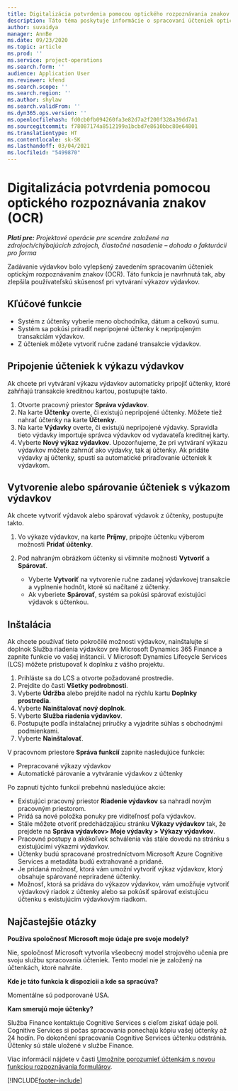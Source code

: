 ```yaml
---
title: Digitalizácia potvrdenia pomocou optického rozpoznávania znakov (OCR)
description: Táto téma poskytuje informácie o spracovaní účteniek optickým rozpoznávaním znakov (OCR).
author: suvaidya
manager: AnnBe
ms.date: 09/23/2020
ms.topic: article
ms.prod: ''
ms.service: project-operations
ms.search.form: ''
audience: Application User
ms.reviewer: kfend
ms.search.scope: ''
ms.search.region: ''
ms.author: shylaw
ms.search.validFrom: ''
ms.dyn365.ops.version: ''
ms.openlocfilehash: fd0cb0fb094260fa3e82d7a2f200f328a39dd7a1
ms.sourcegitcommit: f78087174a8512199a1bcbd7e8610bbc80e64801
ms.translationtype: HT
ms.contentlocale: sk-SK
ms.lasthandoff: 03/04/2021
ms.locfileid: "5499870"
---
```

# <a name="capture-a-receipt-using-ocr"></a>Digitalizácia potvrdenia pomocou optického rozpoznávania znakov (OCR)

_**Platí pre:** Projektové operácie pre scenáre založené na zdrojoch/chýbajúcich zdrojoch, čiastočné nasadenie – dohoda o fakturácii pro forma_

Zadávanie výdavkov bolo vylepšený zavedením spracovaním účteniek optickým rozpoznávaním znakov (OCR). Táto funkcia je navrhnutá tak, aby zlepšila používateľskú skúsenosť pri vytváraní výkazov výdavkov.

## <a name="key-features"></a>Kľúčové funkcie

- Systém z účtenky vyberie meno obchodníka, dátum a celkovú sumu.
- Systém sa pokúsi priradiť nepripojené účtenky k nepripojeným transakciám výdavkov.
- Z účteniek môžete vytvoriť ručne zadané transakcie výdavkov.

## <a name="attach-receipts-to-an-expense-report"></a>Pripojenie účteniek k výkazu výdavkov

Ak chcete pri vytváraní výkazu výdavkov automaticky pripojiť účtenky, ktoré zahŕňajú transakcie kreditnou kartou, postupujte takto.

  1. Otvorte pracovný priestor **Správa výdavkov**.
  2. Na karte **Účtenky** overte, či existujú nepripojené účtenky. Môžete tiež nahrať účtenky na karte **Účtenky**.
  3. Na karte **Výdavky** overte, či existujú nepripojené výdavky. Spravidla tieto výdavky importuje správca výdavkov od vydavateľa kreditnej karty.
  4. Vyberte **Nový výkaz výdavkov**. Upozorňujeme, že pri vytváraní výkazu výdavkov môžete zahrnúť ako výdavky, tak aj účtenky. Ak pridáte výdavky aj účtenky, spustí sa automatické priraďovanie účteniek k výdavkom.

## <a name="create-or-match-receipts-to-an-expense-report"></a>Vytvorenie alebo spárovanie účteniek s výkazom výdavkov
Ak chcete vytvoriť výdavok alebo spárovať výdavok z účtenky, postupujte takto.

  1. Vo výkaze výdavkov, na karte **Príjmy**, pripojte účtenku výberom možnosti **Pridať účtenky**.
  2. Pod nahraným obrázkom účtenky si všimnite možnosti **Vytvoriť** a **Spárovať**.

      - Vyberte **Vytvoriť** na vytvorenie ručne zadanej výdavkovej transakcie a vyplnenie hodnôt, ktoré sú načítané z účtenky.
      - Ak vyberiete **Spárovať**, systém sa pokúsi spárovať existujúci výdavok s účtenkou.

## <a name="installation"></a>Inštalácia

Ak chcete používať tieto pokročilé možnosti výdavkov, nainštalujte si doplnok Služba riadenia výdavkov pre Microsoft Dynamics 365 Finance a zapnite funkcie vo vašej inštancii. V Microsoft Dynamics Lifecycle Services (LCS) môžete pristupovať k doplnku z vášho projektu.

1. Prihláste sa do LCS a otvorte požadované prostredie.
2. Prejdite do časti **Všetky podrobnosti**.
3. Vyberte **Údržba** alebo prejdite nadol na rýchlu kartu **Doplnky prostredia**.
4. Vyberte **Nainštalovať nový doplnok**.
5. Vyberte **Služba riadenia výdavkov**.
6. Postupujte podľa inštalačnej príručky a vyjadrite súhlas s obchodnými podmienkami.
7. Vyberte **Nainštalovať**.

V pracovnom priestore **Správa funkcií** zapnite nasledujúce funkcie:

- Prepracované výkazy výdavkov
- Automatické párovanie a vytváranie výdavkov z účtenky

Po zapnutí týchto funkcií prebehnú nasledujúce akcie:

- Existujúci pracovný priestor **Riadenie výdavkov** sa nahradí novým pracovným priestorom.
- Pridá sa nové položka ponuky pre viditeľnosť poľa výdavkov.
- Stále môžete otvoriť predchádzajúcu stránku **Výkazy výdavkov** tak, že prejdete na **Správa výdavkov> Moje výdavky > Výkazy výdavkov**.
- Pracovné postupy a akékoľvek schválenia vás stále dovedú na stránku s existujúcimi výkazmi výdavkov.
- Účtenky budú spracované prostredníctvom Microsoft Azure Cognitive Services a metadáta budú extrahované a pridané.
- Je pridaná možnosť, ktorá vám umožní vytvoriť výkaz výdavkov, ktorý obsahuje spárované nepriradené účtenky.
- Možnosť, ktorá sa pridáva do výkazov výdavkov, vám umožňuje vytvoriť výdavkový riadok z účtenky alebo sa pokúsiť spárovať existujúcu účtenku s existujúcim výdavkovým riadkom.

## <a name="frequently-asked-questions"></a>Najčastejšie otázky

**Používa spoločnosť Microsoft moje údaje pre svoje modely?**

Nie, spoločnosť Microsoft vytvorila všeobecný model strojového učenia pre svoju službu spracovania účteniek. Tento model nie je založený na účtenkách, ktoré nahráte.

**Kde je táto funkcia k dispozícii a kde sa spracúva?**

Momentálne sú podporované USA.

**Kam smerujú moje účtenky?**

Služba Finance kontaktuje Cognitive Services s cieľom získať údaje polí. Cognitive Services si počas spracovania ponechajú kópiu vašej účtenky až 24 hodín. Po dokončení spracovania Cognitive Services účtenku odstránia. Účtenky sú stále uložené v službe Finance.

Viac informácií nájdete v časti [Umožnite porozumieť účtenkám s novou funkciou rozpoznávania formulárov](https://azure.microsoft.com/blog/enable-receipt-understanding-with-form-recognizer-s-new-capability/).


[!INCLUDE[footer-include](../includes/footer-banner.md)]
